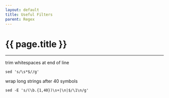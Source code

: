 ```yaml
---
layout: default
title: Useful Filters
parent: Regex
---
```


# {{ page.title }}

______________________________________________________________________

trim whitespaces at end of line

`sed 's/\s*$//g'`

wrap long strings after 40 symbols

`sed -E 's/(\b.{1,40})\s+|\n|$/\1\n/g'`
